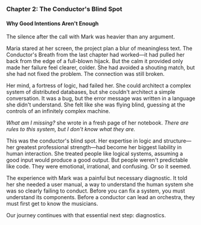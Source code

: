 ### **Chapter 2: The Conductor's Blind Spot**
#### Why Good Intentions Aren't Enough

The silence after the call with Mark was heavier than any argument.

Maria stared at her screen, the project plan a blur of meaningless text. The Conductor's Breath from the last chapter had worked—it had pulled her back from the edge of a full-blown hijack. But the calm it provided only made her failure feel clearer, colder. She had avoided a shouting match, but she had not fixed the problem. The connection was still broken.

Her mind, a fortress of logic, had failed her. She could architect a complex system of distributed databases, but she couldn't architect a simple conversation. It was a bug, but the error message was written in a language she didn't understand. She felt like she was flying blind, guessing at the controls of an infinitely complex machine.

*What am I missing?* she wrote in a fresh page of her notebook. *There are rules to this system, but I don't know what they are.*

This was the conductor's blind spot. Her expertise in logic and structure—her greatest professional strength—had become her biggest liability in human interaction. She treated people like logical systems, assuming a good input would produce a good output. But people weren't predictable like code. They were emotional, irrational, and confusing. Or so it seemed.

The experience with Mark was a painful but necessary diagnostic. It told her she needed a user manual, a way to understand the human system she was so clearly failing to conduct. Before you can fix a system, you must understand its components. Before a conductor can lead an orchestra, they must first get to know the musicians.

Our journey continues with that essential next step: diagnostics.
      